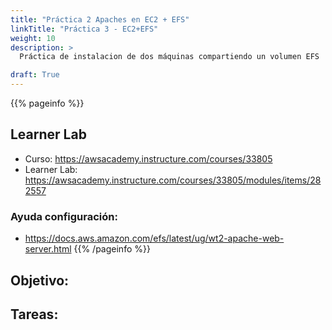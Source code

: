 ```yaml
---
title: "Práctica 2 Apaches en EC2 + EFS"
linkTitle: "Práctica 3 - EC2+EFS"
weight: 10
description: >
  Práctica de instalacion de dos máquinas compartiendo un volumen EFS

draft: True
---
```


{{% pageinfo %}}
## Learner Lab
* Curso: https://awsacademy.instructure.com/courses/33805
* Learner Lab: https://awsacademy.instructure.com/courses/33805/modules/items/282557

### Ayuda configuración:
* https://docs.aws.amazon.com/efs/latest/ug/wt2-apache-web-server.html
{{% /pageinfo %}}

## Objetivo:


## Tareas:



